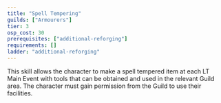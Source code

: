```yaml
---
title: "Spell Tempering"
guilds: ["Armourers"]
tier: 3
osp_cost: 30
prerequisites: ["additional-reforging"]
requirements: []
ladder: "additional-reforging"
---
```

This skill allows the character to make a spell tempered item at each LT Main Event with tools that can be obtained and used in the relevant Guild area. The character must gain permission from the Guild to use their facilities.